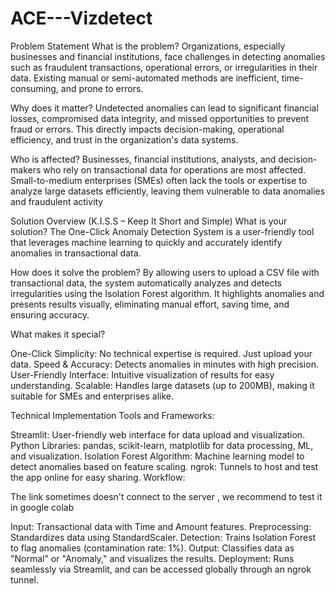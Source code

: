 # ACE---Vizdetect
Problem Statement
What is the problem?
Organizations, especially businesses and financial institutions, face challenges in detecting anomalies such as fraudulent transactions, operational errors, 
or irregularities in their data. Existing manual or semi-automated methods are inefficient, time-consuming, and prone to errors.

Why does it matter?
Undetected anomalies can lead to significant financial losses, compromised data integrity, and missed opportunities to prevent fraud or errors. 
This directly impacts decision-making, operational efficiency, and trust in the organization's data systems.

Who is affected?
Businesses, financial institutions, analysts, and decision-makers who rely on transactional data for operations are most affected. 
Small-to-medium enterprises (SMEs) often lack the tools or expertise to analyze large datasets efficiently, leaving them vulnerable to data anomalies and fraudulent activity

Solution Overview (K.I.S.S – Keep It Short and Simple)
What is your solution?
The One-Click Anomaly Detection System is a user-friendly tool that leverages machine learning to quickly and accurately identify anomalies in transactional data.

How does it solve the problem?
By allowing users to upload a CSV file with transactional data, the system automatically analyzes and detects irregularities using the Isolation Forest algorithm. It highlights anomalies and presents results visually, eliminating manual effort, saving time, and ensuring accuracy.

What makes it special?

One-Click Simplicity: No technical expertise is required. Just upload your data.
Speed & Accuracy: Detects anomalies in minutes with high precision.
User-Friendly Interface: Intuitive visualization of results for easy understanding.
Scalable: Handles large datasets (up to 200MB), making it suitable for SMEs and enterprises alike.



Technical Implementation
Tools and Frameworks:

Streamlit: User-friendly web interface for data upload and visualization.
Python Libraries: pandas, scikit-learn, matplotlib for data processing, ML, and visualization.
Isolation Forest Algorithm: Machine learning model to detect anomalies based on feature scaling.
ngrok: Tunnels to host and test the app online for easy sharing.
Workflow:


The link sometimes doesn't connect to the server , we recommend to test it in google colab 

Input: Transactional data with Time and Amount features.
Preprocessing: Standardizes data using StandardScaler.
Detection: Trains Isolation Forest to flag anomalies (contamination rate: 1%).
Output: Classifies data as "Normal" or "Anomaly," and visualizes the results.
Deployment: Runs seamlessly via Streamlit, and can be accessed globally through an ngrok tunnel.

